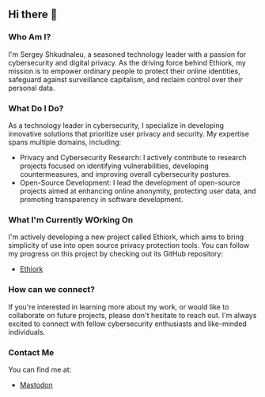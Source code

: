 ## Hi there 👋
### Who Am I?
I'm Sergey Shkudnaleu, a seasoned technology leader with a passion for cybersecurity and digital privacy. As the driving force behind Ethiork, my mission is to empower ordinary people to protect their online identities, safeguard against surveillance capitalism, and reclaim control over their personal data.
### What Do I Do?
As a technology leader in cybersecurity, I specialize in developing innovative solutions that prioritize user privacy and security. My expertise spans multiple domains, including:
- Privacy and Cybersecurity Research: I actively contribute to research projects focused on identifying vulnerabilities, developing countermeasures, and improving overall cybersecurity postures.
- Open-Source Development: I lead the development of open-source projects aimed at enhancing online anonymity, protecting user data, and promoting transparency in software development.
### What I'm Currently WOrking On
I'm actively developing a new project called Ethiork, which aims to bring simplicity of use into open source privacy protection tools. You can follow my progress on this project by checking out its GitHub repository:
- [Ethiork](https://github.com/iontecsoft/ethiork)
### How can we connect?
If you're interested in learning more about my work, or would like to collaborate on future projects, please don't hesitate to reach out. I'm always excited to connect with fellow cybersecurity enthusiasts and like-minded individuals.
### Contact Me
You can find me at:
- [Mastodon](https://social.ssbx.dev/@archit3ct)
<!--
This is goign to be GitHub Actions later on
### Staying Up-to-Date
Pull from mastodon posts
**sergshk/sergshk** is a ✨ _special_ ✨ repository because its `README.md` (this file) appears on your GitHub profile.

Here are some ideas to get you started:

- 🔭 I’m currently working on ...
- 🌱 I’m currently learning ...
- 👯 I’m looking to collaborate on ...
- 🤔 I’m looking for help with ...
- 💬 Ask me about ...
- 📫 How to reach me: ...
- 😄 Pronouns: ...
- ⚡ Fun fact: ...
-->
